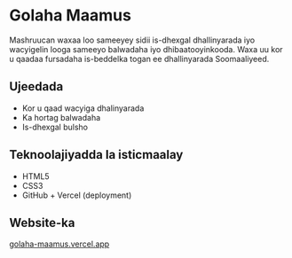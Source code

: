 # Golaha Maamus

Mashruucan waxaa loo sameeyey sidii is-dhexgal dhallinyarada iyo wacyigelin looga sameeyo balwadaha iyo dhibaatooyinkooda. Waxa uu kor u qaadaa fursadaha is-beddelka togan ee dhallinyarada Soomaaliyeed.

## Ujeedada
- Kor u qaad wacyiga dhalinyarada
- Ka hortag balwadaha
- Is-dhexgal bulsho

## Teknoolajiyadda la isticmaalay
- HTML5
- CSS3
- GitHub + Vercel (deployment)

## Website-ka
[golaha-maamus.vercel.app](https://golaha-maamus.vercel.app)